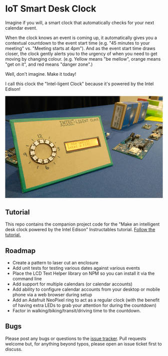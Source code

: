 # IoT Smart Desk Clock

Imagine if you will, a smart clock that automatically checks for your next calendar event. 

When the clock knows an event is coming up, it automatically gives you a contextual countdown to the event start time (e.g. "45 minutes to your meeting" vs. "Meeting starts at 4pm"). And as the event start time draws closer, the clock gently alerts you to the urgency of when you need to get moving by changing colour. (e.g. Yellow means "be mellow", orange means "get on it", and red means "danger zone".)

Well, don't imagine. Make it today!

I call this clock the "Intel-ligent Clock" because it's powered by the Intel Edison!

![Intel-ligent Clock by Pearl Chen](https://github.com/pearlchen/iot-smart-desk-clock/blob/master/intel-ligent_clock_by_pearl_chen.png)

## Tutorial

This repo contains the companion project code for the "Make an intelligent desk clock powered by the Intel Edison" Instructables tutorial. [Follow the tutorial.](http://www.instructables.com/id/Make-an-intelligent-desk-clock-powered-by-the-Inte/)

## Roadmap

* Create a pattern to laser cut an enclosure
* Add unit tests for testing various dates against various events
* Place the LCD Text Helper library on NPM so you can install it via the command line
* Add support for multiple calendars (or calendar accounts)
* Add ability to configure calendar accounts from your desktop or mobile phone via a web browser during setup
* Add an Adafruit NeoPixel ring to act as a regular clock (with the benefit of having extra LEDs to grab your attention for during the countdown)
* Factor in walking/biking/transit/driving time to the countdown. 

## Bugs

Please post any bugs or questions to the [issue tracker](https://github.com/pearlchen/iot-smart-desk-clock/issues). Pull requests welcome but, for anything beyond typos, please open an issue ticket first to discuss.
